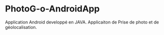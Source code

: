 # PhotoG-o-AndroidApp
Application Android developpé en JAVA. 
Applicaiton de Prise de photo et de géolocalisation.
